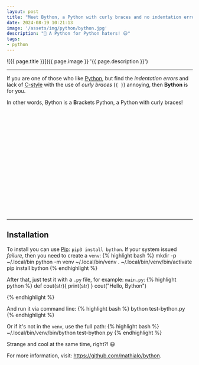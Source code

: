 ```yaml
---
layout: post
title: "Meet Bython, a Python with curly braces and no indentation errors"
date: 2024-08-19 10:21:13
image: '/assets/img/python/bython.jpg'
description: "🐍 A Python for Python haters! 😃"
tags:
- python
---
```


![{{ page.title }}]({{ page.image }} '{{ page.description }}')

---

If you are one of those who like [Python](https://terminalroot.com/tags#python), but find the *indentation errors* and lack of [C-style](https://terminalroot.com/tags#clanguage) with the use of *curly braces* (`{ }`) annoying, then **Bython** is for you.

In other words, Bython is a **B**rackets Python, a Python with curly braces!


<!-- SQUARE - GAMES ROOT -->
<script async src="//pagead2.googlesyndication.com/pagead/js/adsbygoogle.js"></script>
<ins class="adsbygoogle"
style="display:inline-block;width:336px;height:280px"
data-ad-client="ca-pub-2838251107855362"
data-ad-slot="5351066970"></ins>
<script>
(adsbygoogle = window.adsbygoogle || []).push({});
</script>

---

## Installation
To install you can use [Pip](https://pypi.org/project/pip/): `pip3 install bython`. If your system issued *failure*, then you need to create a `venv`:
{% highlight bash %}
mkdir -p ~/.local/bin
python -m venv ~/.local/bin/venv
. ~/.local/bin/venv/bin/activate
pip install bython
{% endhighlight %}

After that, just test it with a `.py` file, for example: `main.py`:
{% highlight python %}
def cout(str){
print(str)
}
cout("Hello, Bython")

{% endhighlight %}

And run it via command line:
{% highlight bash %}
bython test-bython.py
{% endhighlight %}

Or if it's not in the `venv`, use the full path:
{% highlight bash %}
~/.local/bin/venv/bin/bython test-bython.py
{% endhighlight %}

Strange and cool at the same time, right?! 😃

For more information, visit: <https://github.com/mathialo/bython>.


